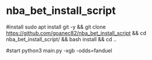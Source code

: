 # nba_bet_install_script

#install
sudo apt install git -y && git clone https://github.com/goanec82/nba_bet_install_script && cd nba_bet_install_script/ && bash install && cd ..

#start
python3 main.py -xgb -odds=fanduel
